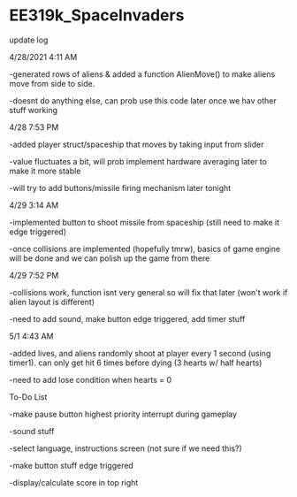 # EE319k_SpaceInvaders

update log 

4/28/2021 4:11 AM

-generated rows of aliens & added a function AlienMove() to make aliens move from side to side.

-doesnt do anything else, can prob use this code later once we hav other stuff working

4/28 7:53 PM

-added player struct/spaceship that moves by taking input from slider

-value fluctuates a bit, will prob implement hardware averaging later to make it more stable

-will try to add buttons/missile firing mechanism later tonight

4/29 3:14 AM

-implemented button to shoot missile from spaceship (still need to make it edge triggered)

-once collisions are implemented (hopefully tmrw), basics of game engine will be done and we can polish up the game from there

4/29 7:52 PM

-collisions work, function isnt very general so will fix that later (won't work if alien layout is different)

-need to add sound, make button edge triggered, add timer stuff

5/1 4:43 AM

-added lives, and aliens randomly shoot at player every 1 second (using timer1). can only get hit 6 times before dying (3 hearts w/ half hearts)

-need to add lose condition when hearts = 0

To-Do List

-make pause button highest priority interrupt during gameplay

-sound stuff

-select language, instructions screen (not sure if we need this?)

-make button stuff edge triggered 

-display/calculate score in top right
